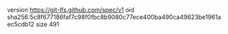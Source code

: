 version https://git-lfs.github.com/spec/v1
oid sha256:5c8f677186faf7c98f0fbc8b9080c77ece400ba490ca49623be1961aec5cdb12
size 491
